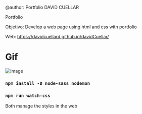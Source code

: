 @author: Portfolio DAVID CUELLAR

Portfolio

Objetivo: Develop a web page using html and css with portfolio

Web: https://davidcuellard.github.io/davidCuellar/

# Gif

![image](https://github.com/davidcuellard/davidCuellar/blob/main/src/media/screen.gif?raw=true)

### `npm install -D node-sass nodemon`
### `npm run watch-css`

Both manage the styles in the web